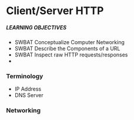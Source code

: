 # Client/Server HTTP

##### LEARNING OBJECTIVES
- SWBAT Conceptualize Computer Networking
- SWBAT Describe the Components of a URL
- SWBAT Inspect raw HTTP requests/responses
- 

### Terminology
- IP Address
- DNS Server

### Networking
